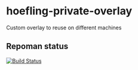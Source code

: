 # hoefling-private-overlay
Custom overlay to reuse on different machines

Repoman status
-------
[![Build Status](https://travis-ci.org/hoefling/hoefling-private-overlay.svg?branch=master)](https://travis-ci.org/hoefling/hoefling-private-overlay)
